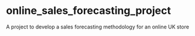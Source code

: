 # online_sales_forecasting_project
A project to develop a sales forecasting methodology for an online UK store
